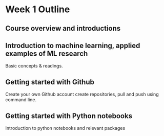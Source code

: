 # Week 1 Outline

## Course overview and introductions

## Introduction to machine learning, applied examples of ML research
Basic concepts & readings.

## Getting started with Github
Create your own Github account create repositories, pull and push using command line.

## Getting started with Python notebooks
Introduction to python notebooks and relevant packages
